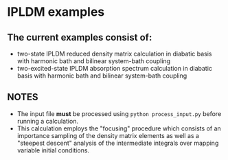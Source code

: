 # IPLDM examples

The current examples consist of:
---------------------------------------

* two-state IPLDM reduced density matrix calculation in diabatic basis with harmonic bath and bilinear system-bath coupling
* two-excited-state IPLDM absorption spectrum calculation in diabatic basis with harmonic bath and bilinear system-bath coupling

NOTES
---
* The input file __must__ be processed using `python process_input.py` before running a calculation.
* This calculation employs the "focusing" procedure which consists of an importance sampling of the density
matrix elements as well as a "steepest descent" analysis of the intermediate integrals over mapping 
variable initial conditions.